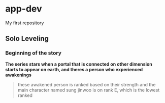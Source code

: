 # app-dev
My first repository
## Solo Leveling
### Beginning of the story
**The series stars when a portal that is connected on other dimension starts to appear on earth, and theres a person who experienced awakenings**
>these awakened person is ranked based on their strength and the main character named sung jinwoo is on rank E, which is the lowest ranked
